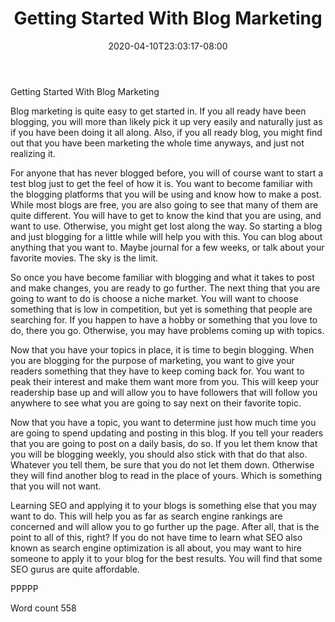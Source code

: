 ﻿---
title: "Getting Started With Blog Marketing"
date: 2020-04-10T23:03:17-08:00
description: "TXT Tips for Web Success"
featured_image: "/images/TXT.jpg"
tags: ["TXT"]
---

Getting Started With Blog Marketing

Blog marketing is quite easy to get started in. If you all ready have been blogging, you will more than likely pick it up very easily and naturally just as if you have been doing it all along. Also, if you all ready blog, you might find out that you have been marketing the whole time anyways, and just not realizing it.

For anyone that has never blogged before, you will of course want to start a test blog just to get the feel of how it is. You want to become familiar with the blogging platforms that you will be using and know how to make a post. While most blogs are free, you are also going to see that many of them are quite different. You will have to get to know the kind that you are using, and want to use. Otherwise, you might get lost along the way. So starting a blog and just blogging for a little while will help you with this. You can blog about anything that you want to. Maybe journal for a few weeks, or talk about your favorite movies. The sky is the limit.

So once you have become familiar with blogging and what it takes to post and make changes, you are ready to go further. The next thing that you are going to want to do is choose a niche market. You will want to choose something that is low in competition, but yet is something that people are searching for. If you happen to have a hobby or something that you love to do, there you go. Otherwise, you may have problems coming up with topics.

Now that you have your topics in place, it is time to begin blogging. When you are blogging for the purpose of marketing, you want to give your readers something that they have to keep coming back for. You want to peak their interest and make them want more from you. This will keep your readership base up and will allow you to have followers that will follow you anywhere to see what you are going to say next on their favorite topic.

Now that you have a topic, you want to determine just how much time you are going to spend updating and posting in this blog. If you tell your readers that you are going to post on a daily basis, do so. If you let them know that you will be blogging weekly, you should also stick with that do that also. Whatever you tell them, be sure that you do not let them down. Otherwise they will find another blog to read in the place of yours. Which is something that you will not want.

Learning SEO and applying it to your blogs is something else that you may want to do. This will help you as far as search engine rankings are concerned and will allow you to go further up the page. After all, that is the point to all of this, right? If you do not have time to learn what SEO also known as search engine optimization is all about, you may want to hire someone to apply it to your blog for the best results. You will find that some SEO gurus are quite affordable.

PPPPP

Word count 558
